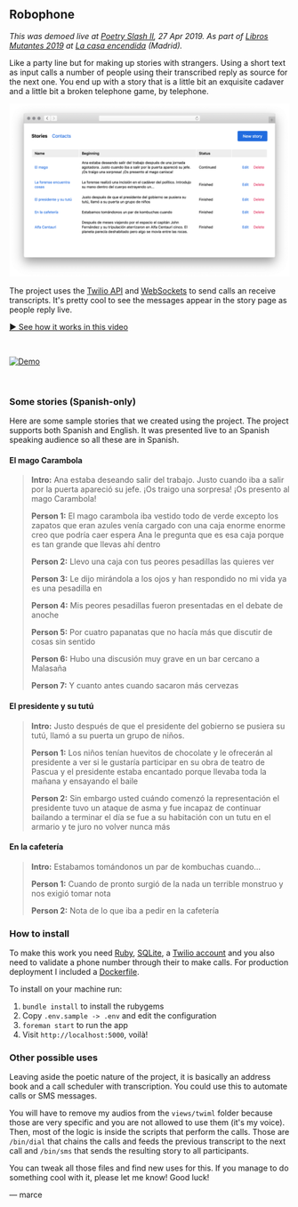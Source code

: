 ## Robophone

_This was demoed live at [Poetry Slash II](https://poesia.javier.is), 27 Apr 2019. As part of [Libros Mutantes 2019](https://librosmutantes.com) at [La casa encendida](https://www.lacasaencendida.es) (Madrid)._

Like a party line but for making up stories with strangers. Using a short text as input calls a number of people using their transcribed reply as source for the next one. You end up with a story that is a little bit an exquisite cadaver and a little bit a broken telephone game, by telephone.

![Screen Shot](doc/screen-shot.png)

The project uses the [Twilio API](https://www.twilio.com/docs/usage/api) and [WebSockets](https://developer.mozilla.org/en-US/docs/Web/API/WebSockets_API) to send calls an receive transcripts. It's pretty cool to see the messages appear in the story page as people reply live.

[▶️ See how it works in this video](https://github.com/marcelinollano/robocall/raw/master/doc/demo.mp4)

<br>

[![Demo](doc/demo.gif)](https://github.com/marcelinollano/robocall/raw/master/doc/demo.mp4)

<br>

### Some stories (Spanish-only)

Here are some sample stories that we created using the project. The project supports both Spanish and English. It was presented live to an Spanish speaking audience so all these are in Spanish.

#### El mago Carambola

> **Intro:** Ana estaba deseando salir del trabajo. Justo cuando iba a salir por la puerta apareció su jefe. ¡Os traigo una sorpresa! ¡Os presento al mago Carambola!
>
> **Person 1:** El mago carambola iba vestido todo de verde excepto los zapatos que eran azules venía cargado con una caja enorme enorme creo que podría caer espera Ana le pregunta que es esa caja porque es tan grande que llevas ahí dentro
>
> **Person 2:** Llevo una caja con tus peores pesadillas las quieres ver
>
> **Person 3:** Le dijo mirándola a los ojos y han respondido no mi vida ya es una pesadilla en
>
> **Person 4:** Mis peores pesadillas fueron presentadas en el debate de anoche
>
> **Person 5:** Por cuatro papanatas que no hacía más que discutir de cosas sin sentido
>
> **Person 6:** Hubo una discusión muy grave en un bar cercano a Malasaña
>
> **Person 7:** Y cuanto antes cuando sacaron más cervezas

#### El presidente y su tutú

> **Intro:** Justo después de que el presidente del gobierno se pusiera su tutú, llamó a su puerta un grupo de niños.
>
> **Person 1:** Los niños tenían huevitos de chocolate y le ofrecerán al presidente a ver si le gustaría participar en su obra de teatro de Pascua y el presidente estaba encantado porque llevaba toda la mañana y ensayando el baile
>
> **Person 2:** Sin embargo usted cuándo comenzó la representación el presidente tuvo un ataque de asma y fue incapaz de continuar bailando a terminar el día se fue a su habitación con un tutu en el armario y te juro no volver nunca más

#### En la cafetería

> **Intro:** Estabamos tomándonos un par de kombuchas cuando…
>
> **Person 1:** Cuando de pronto surgió de la nada un terrible monstruo y nos exigió tomar nota
>
> **Person 2:** Nota de lo que iba a pedir en la cafetería

### How to install

To make this work you need [Ruby](https://ruby-lang.org), [SQLite](https://en.wikipedia.org/wiki/SQLite), a [Twilio account](https://twilio.com) and you also need to validate a phone number through their to make calls. For production deployment I included a [Dockerfile](Dockerfile).

To install on your machine run:

1. `bundle install` to install the rubygems
2. Copy `.env.sample -> .env` and edit the configuration
3. `foreman start` to run the app
4. Visit `http://localhost:5000`, voilà!

### Other possible uses

Leaving aside the poetic nature of the project, it is basically an address book and a call scheduler with transcription. You could use this to automate calls or SMS messages.

You will have to remove my audios from the `views/twiml` folder because those are very specific and you are not allowed to use them (it's my voice). Then, most of the logic is inside the scripts that perform the calls. Those are `/bin/dial` that chains the calls and feeds the previous transcript to the next call and `/bin/sms` that sends the resulting story to all participants.

You can tweak all those files and find new uses for this. If you manage to do something cool with it, please let me know! Good luck!

–– marce
